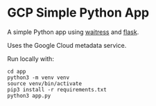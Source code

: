 # GCP Simple Python App

A simple Python app using [waitress](https://docs.pylonsproject.org/projects/waitress/en/latest/) and [flask](https://flask.palletsprojects.com/).

Uses the Google Cloud metadata service.

Run locally with:
```
cd app
python3 -m venv venv
source venv/bin/activate
pip3 install -r requirements.txt
python3 app.py
```